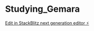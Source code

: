 # Studying_Gemara

[Edit in StackBlitz next generation editor ⚡️](https://stackblitz.com/~/github.com/hiyabh/Studying_Gemara)